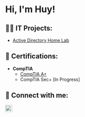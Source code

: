 <h1>Hi, I'm Huy!

<h2>👨‍💻 IT Projects:</h2>

- [Active Directory Home Lab](https://github.com/hmdoan2/ActiveDirectoryHomeLab)
 
<h2>📖 Certifications:</h2>

- <b>CompTIA</b>
  - [CompTIA A+](https://imgur.com/Slj913z)
  - CompTIA Sec+ [In Progress]

<h2> 🤳 Connect with me:</h2>

[<img align="left" alt="HuyDoan | LinkedIn" width="22px" src="https://cdn.jsdelivr.net/npm/simple-icons@v3/icons/linkedin.svg" />][linkedin]


[linkedin]: www.linkedin.com/in/huy-doan-72175323b
